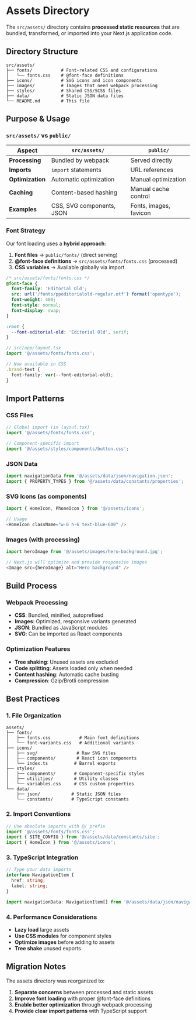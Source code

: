 # Assets Directory

The `src/assets/` directory contains **processed static resources** that are bundled, transformed, or imported into your Next.js application code.

## Directory Structure

```
src/assets/
├── fonts/           # Font-related CSS and configurations
│   └── fonts.css    # @font-face definitions
├── icons/           # SVG icons and icon components
├── images/          # Images that need webpack processing
├── styles/          # Shared CSS/SCSS files
├── data/            # Static JSON data files
└── README.md        # This file
```

## Purpose & Usage

### `src/assets/` vs `public/`

| Aspect | `src/assets/` | `public/` |
|--------|---------------|-----------|
| **Processing** | Bundled by webpack | Served directly |
| **Imports** | `import` statements | URL references |
| **Optimization** | Automatic optimization | Manual optimization |
| **Caching** | Content-based hashing | Manual cache control |
| **Examples** | CSS, SVG components, JSON | Fonts, images, favicon |

### Font Strategy

Our font loading uses a **hybrid approach**:

1. **Font files** → `public/fonts/` (direct serving)
2. **@font-face definitions** → `src/assets/fonts/fonts.css` (processed)
3. **CSS variables** → Available globally via import

```css
/* src/assets/fonts/fonts.css */
@font-face {
  font-family: 'Editorial Old';
  src: url('/fonts/ppeditorialold-regular.otf') format('opentype');
  font-weight: 400;
  font-style: normal;
  font-display: swap;
}

:root {
  --font-editorial-old: 'Editorial Old', serif;
}
```

```typescript
// src/app/layout.tsx
import '@/assets/fonts/fonts.css';

// Now available in CSS
.brand-text {
  font-family: var(--font-editorial-old);
}
```

## Import Patterns

### CSS Files
```typescript
// Global import (in layout.tsx)
import '@/assets/fonts/fonts.css';

// Component-specific import
import '@/assets/styles/components/button.css';
```

### JSON Data
```typescript
import navigationData from '@/assets/data/json/navigation.json';
import { PROPERTY_TYPES } from '@/assets/data/constants/properties';
```

### SVG Icons (as components)
```typescript
import { HomeIcon, PhoneIcon } from '@/assets/icons';

// Usage
<HomeIcon className="w-6 h-6 text-blue-600" />
```

### Images (with processing)
```typescript
import heroImage from '@/assets/images/hero-background.jpg';

// Next.js will optimize and provide responsive images
<Image src={heroImage} alt="Hero background" />
```

## Build Process

### Webpack Processing
- **CSS**: Bundled, minified, autoprefixed
- **Images**: Optimized, responsive variants generated
- **JSON**: Bundled as JavaScript modules
- **SVG**: Can be imported as React components

### Optimization Features
- **Tree shaking**: Unused assets are excluded
- **Code splitting**: Assets loaded only when needed
- **Content hashing**: Automatic cache busting
- **Compression**: Gzip/Brotli compression

## Best Practices

### 1. File Organization
```
assets/
├── fonts/
│   ├── fonts.css           # Main font definitions
│   └── font-variants.css   # Additional variants
├── icons/
│   ├── svg/               # Raw SVG files
│   ├── components/        # React icon components
│   └── index.ts          # Barrel exports
├── styles/
│   ├── components/       # Component-specific styles
│   ├── utilities/        # Utility classes
│   └── variables.css     # CSS custom properties
└── data/
    ├── json/            # Static JSON files
    └── constants/       # TypeScript constants
```

### 2. Import Conventions
```typescript
// Use absolute imports with @/ prefix
import '@/assets/fonts/fonts.css';
import { SITE_CONFIG } from '@/assets/data/constants/site';
import { HomeIcon } from '@/assets/icons';
```

### 3. TypeScript Integration
```typescript
// Type your data imports
interface NavigationItem {
  href: string;
  label: string;
}

import navigationData: NavigationItem[] from '@/assets/data/json/navigation.json';
```

### 4. Performance Considerations
- **Lazy load** large assets
- **Use CSS modules** for component styles
- **Optimize images** before adding to assets
- **Tree shake** unused exports

## Migration Notes

The assets directory was reorganized to:
1. **Separate concerns** between processed and static assets
2. **Improve font loading** with proper @font-face definitions
3. **Enable better optimization** through webpack processing
4. **Provide clear import patterns** with TypeScript support
